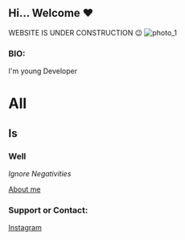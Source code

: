 ## Hi... Welcome ❤️

WEBSITE IS UNDER CONSTRUCTION 😉
 ![photo_1](https://user-images.githubusercontent.com/86893005/124365987-b9b11880-dc69-11eb-99c3-9f37b6622698.jpg)

### BIO:
I'm young Developer

# All
##     Is
###        Well

 _Ignore Negativities_ 

[About me](http://www.campsite.bio/pravin_viswa)

### Support or Contact:

[Instagram](http://www.instagram.com/pravin__viswa) 
